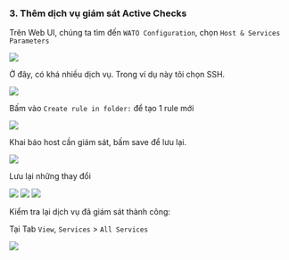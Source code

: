 ### 3. Thêm dịch vụ giám sát Active Checks 

Trên Web UI, chúng ta tìm đến `WATO Configuration`, chọn `Host & Services Parameters`

<img src="../../images/12.ac1.png" />

Ở đây, có khá nhiều dịch vụ. Trong ví dụ này tôi chọn SSH.

<img src="../../images/12.ac2.png" />

Bấm vào `Create rule in folder:` để tạo 1 rule mới

<img src="../../images/12.ac3.png" />

Khai báo host cần giám sát, bấm save để lưu lại.

<img src="../../images/12.ac4.png" />

Lưu lại những thay đổi

<img src="../../images/12.ac5.png" />

<img src="../../images/12.ac6.png" />

<img src="../../images/10.host6.png" />

Kiểm tra lại dịch vụ đã giám sát thành công:

Tại Tab `View`, `Services` > `All Services`

<img src="../../images/12.ac7.png" />